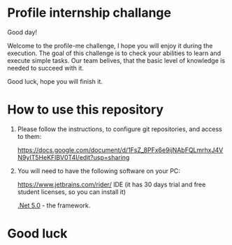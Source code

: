 # Profile internship challange


Good day! 

Welcome to the profile-me challenge, I hope you will enjoy it during the execution. The goal of this challenge is to check your abilities to learn and execute simple tasks. Our team belives, that the basic level of knowledge is needed to succeed with it. 

Good luck, hope you will finish it. 



# How to use this repository

1. Please follow the instructions, to configure git repositories, and access to them:

    https://docs.google.com/document/d/1FsZ_8PFx6e9ijNAbFQLmrhxJ4VN9yIT5HeKFlBV0T4I/edit?usp=sharing

2. You will need to have the following software on your PC:

    https://www.jetbrains.com/rider/ IDE (it has 30 days trial and free student licenses, so you can install it)

    [.Net 5.0](https://dotnet.microsoft.com/download/dotnet/5.0) - the framework.


# Good luck
